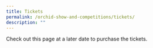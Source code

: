 ```yaml
---
title: Tickets
permalink: /orchid-show-and-competitions/tickets/
description: ""
---
```

Check out this page at a later date to purchase the tickets.